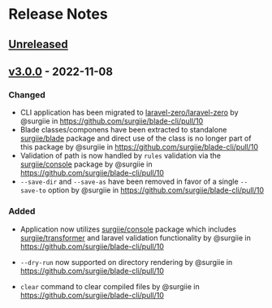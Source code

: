 # Release Notes

## [Unreleased](https://github.com/surgiie/blade-cli/compare/v3.0.0...master)

## [v3.0.0](https://github.com/surgiie/blade-cli/compare/v2.0.7...v3.0.0) - 2022-11-08

### Changed

- CLI application has been migrated to  [laravel-zero/laravel-zero](https://github.com/laravel-zero/laravel-zero) by @surgiie in https://github.com/surgiie/blade-cli/pull/10
- Blade classes/componens have been extracted to standalone [surgiie/blade](https://github.com/surgiie/blade) package and direct use of the class is no longer part of this package by @surgiie in https://github.com/surgiie/blade-cli/pull/10
- Validation of path is now handled by `rules` validation via the [surgiie/console](https://github.com/surgiie/console) package by @surgiie in https://github.com/surgiie/blade-cli/pull/10
- `--save-dir` and `--save-as` have been removed in favor of a single `--save-to` option by @surgiie in https://github.com/surgiie/blade-cli/pull/10

### Added
- Application now utilizes [surgiie/console](https://github.com/surgiie/console) package which includes [surgiie/transformer](https://github.com/surgiie/transformer) and laravel validation functionality by @surgiie in https://github.com/surgiie/blade-cli/pull/10

- `--dry-run` now supported on directory rendering by @surgiie in https://github.com/surgiie/blade-cli/pull/10
- `clear` command to clear compiled files by @surgiie in https://github.com/surgiie/blade-cli/pull/10
